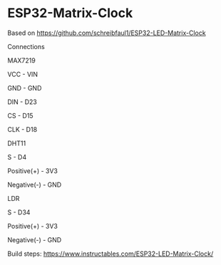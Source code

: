 
# ESP32-Matrix-Clock

Based on https://github.com/schreibfaul1/ESP32-LED-Matrix-Clock

Connections

MAX7219

VCC - VIN

GND - GND

DIN - D23

CS - D15

CLK - D18

DHT11

S - D4

Positive(+) - 3V3

Negative(-) - GND


LDR

S - D34

Positive(+) - 3V3

Negative(-) - GND

Build steps:
https://www.instructables.com/ESP32-LED-Matrix-Clock/
